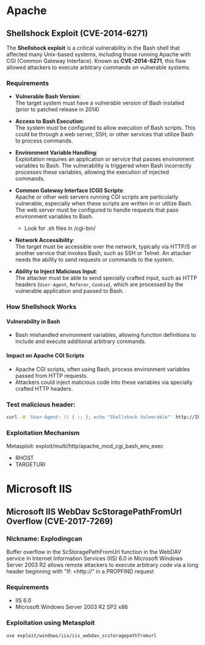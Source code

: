 # Apache 
## Shellshock Exploit (CVE-2014-6271)
The **Shellshock exploit** is a critical vulnerability in the Bash shell that affected many Unix-based systems, including those running Apache with CGI (Common Gateway Interface). Known as **CVE-2014-6271**, this flaw allowed attackers to execute arbitrary commands on vulnerable systems.
### Requirements 

- **Vulnerable Bash Version**:  
  The target system must have a vulnerable version of Bash installed (prior to patched release in 2014)
- **Access to Bash Execution**:  
  The system must be configured to allow execution of Bash scripts. This could be through a web server, SSH, or other services that utilize Bash to process commands.

- **Environment Variable Handling**:  
  Exploitation requires an application or service that passes environment variables to Bash. The vulnerability is triggered when Bash incorrectly processes these variables, allowing the execution of injected commands.

- **Common Gateway Interface (CGI) Scripts**:  
  Apache or other web servers running CGI scripts are particularly vulnerable, especially when these scripts are written in or utilize Bash. The web server must be configured to handle requests that pass environment variables to Bash.
  - Look for .sh files in /cgi-bin/

- **Network Accessibility**:  
  The target must be accessible over the network, typically via HTTP/S or another service that invokes Bash, such as SSH or Telnet. An attacker needs the ability to send requests or commands to the system.

- **Ability to Inject Malicious Input**:  
  The attacker must be able to send specially crafted input, such as HTTP headers (`User-Agent`, `Referer`, `Cookie`), which are processed by the vulnerable application and passed to Bash.

### How Shellshock Works
#### Vulnerability in Bash
- Bash mishandled environment variables, allowing function definitions to include and execute additional arbitrary commands.

#### Impact on Apache CGI Scripts
- Apache CGI scripts, often using Bash, process environment variables passed from HTTP requests.
- Attackers could inject malicious code into these variables via specially crafted HTTP headers.

### Test malicious header:
```bash
curl -H 'User-Agent: () { :; }; echo "Shellshock Vulnerable"' http://IP/cgi-bin/FILE
```
### Exploitation Mechanism
Metasploit: exploit/multi/http/apache_mod_cgi_bash_env_exec
- RHOST
- TARGETURI

# Microsoft IIS 
## Microsoft IIS WebDav ScStoragePathFromUrl Overflow (CVE-2017-7269)
### Nickname: Explodingcan
Buffer overflow in the ScStoragePathFromUrl function in the WebDAV service in Internet Information Services (IIS) 6.0 in Microsoft Windows Server 2003 R2 allows remote attackers to execute arbitrary code via a long header beginning with "If: <http://" in a PROPFIND request
### Requirements
- IIS 6.0
- Microsoft Windows Server 2003 R2 SP2 x86
### Exploitation using Metasploit
```bash
use exploit/windows/iis/iis_webdav_scstoragepathfromurl
```

